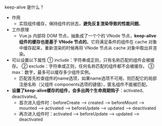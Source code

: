keep-alive 是什么？
- 作用
    - 实现组件缓存，保持组件的状态，**避免反复渲染导致的性能问题**。
- 工作原理  
    -  Vue.js 内部将 DOM 节点，抽象成了一个个的 VNode 节点，**keep-alive组件的缓存也是基于 VNode 节点的**。它将满足条件的组件在 cache 对象中缓存起来，重新渲染的时候再将 VNode 节点从 cache 对象中取出并渲染。
- 可以设置以下属性
    ① include：字符串或正则，只有名称匹配的组件会被缓存。
    ② exclude：字符串或正则，任何名称匹配的组件都不会被缓存。
    ③ max：数字，最多可以缓存多少组件实例。
    - 匹配首先检查组件的name选项，如果name选项不可用，则匹配它的局部注册名称（父组件 components选项的键值），匿名组件不能被匹配。
- **设置了keep-alive缓存的组件，会多出两个生命周期钩子**：activated、deactivated。
    - 首次进入组件时：beforeCreate --> created --> beforeMount --> mounted --> activated --> beforeUpdate --> updated --> deactivated
    - 再次进入组件时：activated --> beforeUpdate --> updated --> deactivated
